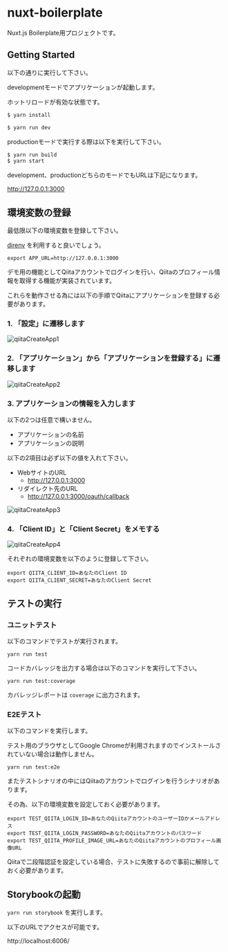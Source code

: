 # nuxt-boilerplate

Nuxt.js Boilerplate用プロジェクトです。

## Getting Started

以下の通りに実行して下さい。

developmentモードでアプリケーションが起動します。

ホットリロードが有効な状態です。

``` bash
$ yarn install

$ yarn run dev
```

productionモードで実行する際は以下を実行して下さい。

```bash
$ yarn run build
$ yarn start
```

development、productionどちらのモードでもURLは下記になります。

http://127.0.0.1:3000

## 環境変数の登録

最低限以下の環境変数を登録して下さい。

[direnv](https://github.com/direnv/direnv) を利用すると良いでしょう。

```
export APP_URL=http://127.0.0.1:3000
```

デモ用の機能としてQiitaアカウントでログインを行い、Qiitaのプロフィール情報を取得する機能が実装されています。

これらを動作させる為には以下の手順でQiitaにアプリケーションを登録する必要があります。

### 1. 「設定」に遷移します

![qiitaCreateApp1](https://user-images.githubusercontent.com/11032365/63650096-e77dca00-c781-11e9-8fb9-d989303d68a3.png)

### 2. 「アプリケーション」から「アプリケーションを登録する」に遷移します

![qiitaCreateApp2](https://user-images.githubusercontent.com/11032365/63650100-ed73ab00-c781-11e9-81a3-9da4686fa2ac.png)

### 3. アプリケーションの情報を入力します

以下の2つは任意で構いません。

- アプリケーションの名前
- アプリケーションの説明

以下の2項目は必ず以下の値を入れて下さい。

- WebサイトのURL
  - http://127.0.0.1:3000
- リダイレクト先のURL
  - http://127.0.0.1:3000/oauth/callback

![qiitaCreateApp3](https://user-images.githubusercontent.com/11032365/63650103-f2d0f580-c781-11e9-800d-7b6ea8ae25a7.png)

### 4. 「Client ID」と「Client Secret」をメモする

![qiitaCreateApp4](https://user-images.githubusercontent.com/11032365/63650108-f95f6d00-c781-11e9-9a25-dccce5a6b3e8.png)

それぞれの環境変数を以下のように登録して下さい。

```
export QIITA_CLIENT_ID=あなたのClient ID
export QIITA_CLIENT_SECRET=あなたのClient Secret
```

## テストの実行

### ユニットテスト

以下のコマンドでテストが実行されます。

`yarn run test`

コードカバレッジを出力する場合は以下のコマンドを実行して下さい。

`yarn run test:coverage`

カバレッジレポートは `coverage` に出力されます。

### E2Eテスト

以下のコマンドを実行します。

テスト用のブラウザとしてGoogle Chromeが利用されますのでインストールされていない場合は動作しません。

`yarn run test:e2e`

またテストシナリオの中にはQiitaのアカウントでログインを行うシナリオがあります。

その為、以下の環境変数を設定しておく必要があります。

```
export TEST_QIITA_LOGIN_ID=あなたのQiitaアカウントのユーザーIDかメールアドレス
export TEST_QIITA_LOGIN_PASSWORD=あなたのQiitaアカウントのパスワード
export TEST_QIITA_PROFILE_IMAGE_URL=あなたのQiitaアカウントのプロフィール画像URL
```

Qiitaで二段階認証を設定している場合、テストに失敗するので事前に解除しておく必要があります。

## Storybookの起動

`yarn run storybook` を実行します。

以下のURLでアクセスが可能です。

http://localhost:6006/
